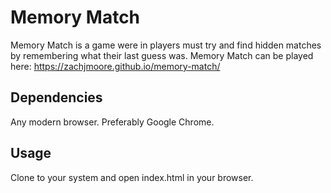 Memory Match
============

Memory Match is a game were in players must try and find hidden matches by remembering what their last guess was.
Memory Match can be played here: https://zachjmoore.github.io/memory-match/

Dependencies
------------

Any modern browser.
Preferably Google Chrome.

Usage
-----

Clone to your system and open index.html in your browser.
